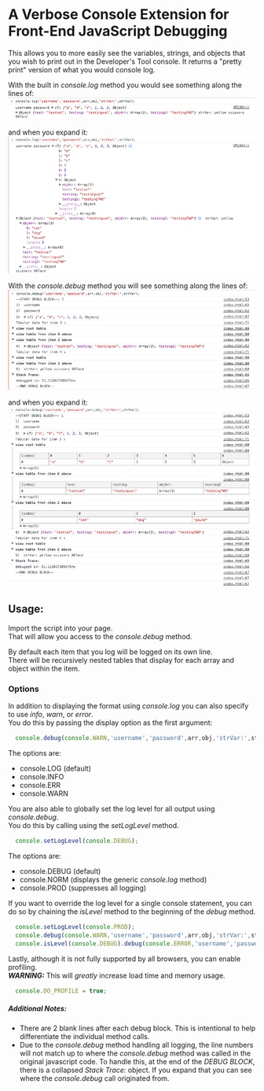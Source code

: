 # A Verbose Console Extension for Front-End JavaScript Debugging

This allows you to more easily see the variables, strings, and objects that you wish to print out in the Developer's Tool console.
It returns a "pretty print" version of what you would console log.

With the built in _console.log_ method you would see something along the lines of:
![Console Log Collapsed](console-log-collapsed.png)

and when you expand it:  
![Console Log Expanded](console-log-expanded.png)

With the _console.debug_ method you will see something along the lines of:
![Console Debug Collapsed](console-debug-collapsed.png)

and when you expand it:  
![Console Debug Expanded](console-debug-expanded.png)

## Usage:
Import the script into your page.  
That will allow you access to the _console.debug_ method.

By default each item that you log will be logged on its own line.  
There will be recursively nested tables that display for each array and object within the item.

### Options
In addition to displaying the format using _console.log_ you can also specify to use _info_, _warn_, or _error_.  
You do this by passing the display option as the first argument:
```javascript
  console.debug(console.WARN,'username','password',arr,obj,'strVar:',strVar);
```
The options are:
* console.LOG (default)
* console.INFO
* console.ERR
* console.WARN

You are also able to globally set the log level for all output using _console.debug_.  
You do this by calling using the _setLogLevel_ method.
```javascript
  console.setLogLevel(console.DEBUG);
```
The options are:
* console.DEBUG (default)
* console.NORM (displays the generic _console.log_ method)
* console.PROD (suppresses all logging)

If you want to override the log level for a single console statement, you can do so by chaining the _isLevel_ method to the beginning of the _debug_ method.
```javascript
  console.setLogLevel(console.PROD);
  console.debug(console.WARN,'username','password',arr,obj,'strVar:',strVar); //will not display due to logLevel being set to "PROD" above
  console.isLevel(console.DEBUG).debug(console.ERROR,'username','password',arr,obj,'strVar:',strVar); //will display using "pretty print" style
```

Lastly, although it is not fully supported by all browsers, you can enable profiling.  
_**WARNING:**_ This will _greatly_ increase load time and memory usage.
```javascript
  console.DO_PROFILE = true;
```

##### _Additional Notes:_
* There are 2 blank lines after each debug block. This is intentional to help differentiate the individual method calls.
* Due to the _console.debug_ method handling all logging, the line numbers will not match up to where the _console.debug_ method was called in the original javascript code. To handle this, at the end of the _DEBUG BLOCK_, there is a collapsed _Stack Trace:_ object. If you expand that you can see where the _console.debug_ call originated from.
